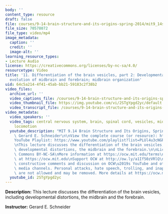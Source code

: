 ```yaml
---
body: ''
content_type: resource
draft: false
file: courses/9-14-brain-structure-and-its-origins-spring-2014/mit9_14s14_lec11_360p_16_9.mp4
file_size: 70578072
file_type: video/mp4
image_metadata:
  caption: ''
  credit: ''
  image-alt: ''
learning_resource_types:
- Lecture Audio
license: https://creativecommons.org/licenses/by-nc-sa/4.0/
resourcetype: Video
title: '11. Differentiation of the brain vesicles, part 2: Developmental distortions;
  evolution of midbrain and forebrain; midbrain organization'
uid: 64c5a214-4f41-45ab-bb21-59183c2f38b2
video_files:
  archive_url: ''
  video_captions_file: /courses/9-14-brain-structure-and-its-origins-spring-2014/mit9_14s14_lec11_captions.vtt
  video_thumbnail_file: https://img.youtube.com/vi/2STgYpgd2yc/default.jpg
  video_transcript_file: /courses/9-14-brain-structure-and-its-origins-spring-2014/mit9_14s14_lec11_transcript.pdf
video_metadata:
  video_speakers: ''
  video_tags: central nervous system, brain, spinal cord, vesicles, midbrain, forebrain,
    locomotion
  youtube_description: "MIT 9.14 Brain Structure and Its Origins, Spring 2014\nInstructor:\
    \ Gerard E. Schneider\n\nView the complete course (or resource): https://ocw.mit.edu/9-14S14\n\
    YouTube Playlist: https://www.youtube.com/playlist?list=PLUl4u3cNGP62ABe0O-0qtaHHxyKQi1ZwR\n\
    \nThis lecture discusses the differentiation of the brain vesicles, including\
    \ developmental distortions, the midbrain and the forebrain.\n\nLicense: Creative\
    \ Commons BY-NC-SA\nMore information at https://ocw.mit.edu/terms\nMore courses\
    \ at https://ocw.mit.edu\nSupport OCW at http://ow.ly/a1If50zVRlQ\n\nWe encourage\
    \ constructive comments and discussion on OCW\u2019s YouTube and other social\
    \ media channels. Personal attacks, hate speech, trolling, and inappropriate comments\
    \ are not allowed and may be removed. More details at https://ocw.mit.edu/comments."
  youtube_id: 2STgYpgd2yc
---
```

**Description:** This lecture discusses the differentiation of the brain vesicles, including developmental distortions, the midbrain and the forebrain.

**Instructor:** Gerard E. Schneider